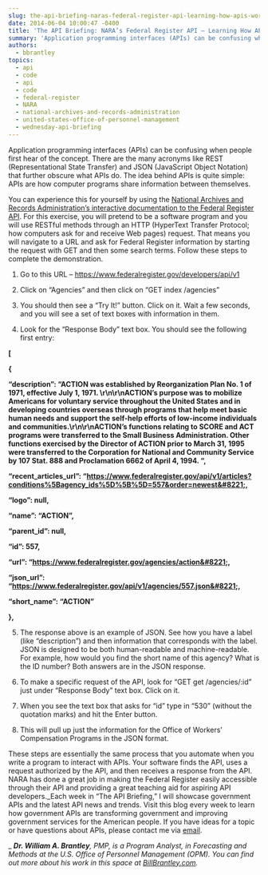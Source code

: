 ```yaml
---
slug: the-api-briefing-naras-federal-register-api-learning-how-apis-work
date: 2014-06-04 10:00:47 -0400
title: 'The API Briefing: NARA’s Federal Register API – Learning How APIs Work'
summary: 'Application programming interfaces (APIs) can be confusing when people first hear of the concept. There are the many acronyms like REST (Representational State Transfer) and JSON (JavaScript Object Notation) that further obscure what APIs do. The idea behind APIs is quite simple: APIs are how computer programs share information between themselves. You can experience this for'
authors:
  - bbrantley
topics:
  - api
  - code
  - api
  - code
  - federal-register
  - NARA
  - national-archives-and-records-administration
  - united-states-office-of-personnel-management
  - wednesday-api-briefing
---
```


Application programming interfaces (APIs) can be confusing when people first hear of the concept. There are the many acronyms like REST (Representational State Transfer) and JSON (JavaScript Object Notation) that further obscure what APIs do. The idea behind APIs is quite simple: APIs are how computer programs share information between themselves.

You can experience this for yourself by using the <a href="https://www.federalregister.gov/developers/api/v1" target="_blank">National Archives and Records Administration’s interactive documentation to the Federal Register API</a>. For this exercise, you will pretend to be a software program and you will use RESTful methods through an HTTP (HyperText Transfer Protocol; how computers ask for and receive Web pages) request. That means you will navigate to a URL and ask for Federal Register information by starting the request with GET and then some search terms. Follow these steps to complete the demonstration.

1) Go to this URL &#8211; <a href="https://www.federalregister.gov/developers/api/v1" target="_blank">https://www.federalregister.gov/developers/api/v1</a>
  
2) Click on “Agencies” and then click on “GET index /agencies”
  
3) You should then see a “Try It!” button. Click on it. Wait a few seconds, and you will see a set of text boxes with information in them.
  
4) Look for the “Response Body” text box. You should see the following first entry:
  
**[**
  
 **{**
  
 **&#8220;description&#8221;: &#8220;ACTION was established by Reorganization Plan No. 1 of 1971, effective July 1, 1971. \r\n\r\nACTION&#8217;s purpose was to mobilize Americans for voluntary service throughout the United States and in developing countries overseas through programs that help meet basic human needs and support the self-help efforts of low-income individuals and communities.\r\n\r\nACTION&#8217;s functions relating to SCORE and ACT programs were transferred to the Small Business Administration. Other functions exercised by the Director of ACTION prior to March 31, 1995 were transferred to the Corporation for National and Community Service by 107 Stat. 888 and Proclamation 6662 of April 4, 1994. &#8220;,**
  
 **&#8220;recent\_articles\_url&#8221;: &#8220;https://www.federalregister.gov/api/v1/articles?conditions%5Bagency_ids%5D%5B%5D=557&order=newest&#8221;,**
  
 **&#8220;logo&#8221;: null,**
  
 **&#8220;name&#8221;: &#8220;ACTION&#8221;,**
  
 **&#8220;parent_id&#8221;: null,**
  
 **&#8220;id&#8221;: 557,**
  
 **&#8220;url&#8221;: &#8220;https://www.federalregister.gov/agencies/action&#8221;,**
  
 **&#8220;json_url&#8221;: &#8220;https://www.federalregister.gov/api/v1/agencies/557.json&#8221;,**
  
 **&#8220;short_name&#8221;: &#8220;ACTION&#8221;**
  
 **},**
  
5) The response above is an example of JSON. See how you have a label (like “description”) and then information that corresponds with the label. JSON is designed to be both human-readable and machine-readable. For example, how would you find the short name of this agency? What is the ID number? Both answers are in the JSON response.
  
6) To make a specific request of the API, look for “GET get /agencies/:id” just under “Response Body” text box. Click on it.
  
7) When you see the text box that asks for “id” type in “530” (without the quotation marks) and hit the Enter button.
  
8) This will pull up just the information for the Office of Workers’ Compensation Programs in the JSON format.

These steps are essentially the same process that you automate when you write a program to interact with APIs. Your software finds the API, uses a request authorized by the API, and then receives a response from the API. NARA has done a great job in making the Federal Register easily accessible through their API and providing a great teaching aid for aspiring API developers._Each week in “The API Briefing,” I will showcase government APIs and the latest API news and trends. Visit this blog every week to learn how government APIs are transforming government and improving government services for the American people. If you have ideas for a topic or have questions about APIs, please contact me via [email](mailto:%20William.Brantley@opm.gov).
  
_ 
  _**Dr. William A. Brantley**, PMP, is a Program Analyst, in Forecasting and Methods at the U.S. Office of Personnel Management (OPM). You can find out more about his work in this space at [BillBrantley.com](http://billbrantley.com/)._